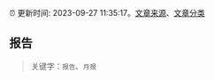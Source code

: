 :alarm_clock: 更新时间: 2023-09-27 11:35:17。[文章来源](/README.md)、[文章分类](/TAGS.md)

## 报告


> 关键字：`报告`、`月报`



